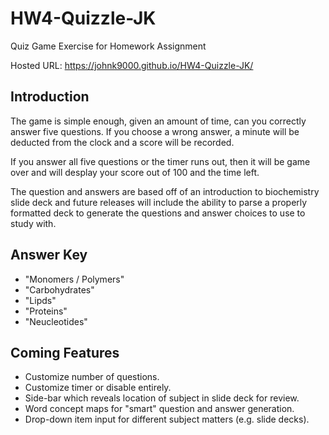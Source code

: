 # HW4-Quizzle-JK
 Quiz Game Exercise for Homework Assignment

Hosted URL: https://johnk9000.github.io/HW4-Quizzle-JK/

## Introduction

The game is simple enough, given an amount of time, can you correctly answer five questions.  If you choose a wrong answer, a minute will be deducted from the clock and a score will be recorded.

If you answer all five questions or the timer runs out, then it will be game over and will desplay your score out of 100 and the time left.

The question and answers are based off of an introduction to biochemistry slide deck and future releases will include the ability to parse a properly formatted deck to generate the questions and answer choices to use to study with.

## Answer Key

* "Monomers / Polymers"
* "Carbohydrates"
* "Lipds"
* "Proteins"
* "Neucleotides"

## Coming Features

* Customize number of questions.
* Customize timer or disable entirely.
* Side-bar which reveals location of subject in slide deck for review.
* Word concept maps for "smart" question and answer generation.
* Drop-down item input for different subject matters (e.g. slide decks).

